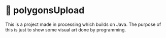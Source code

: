 # :small_blue_diamond: polygonsUpload
This is a project made in processing which builds on Java. The purpose of this is just to show some visual art done by programming. 

